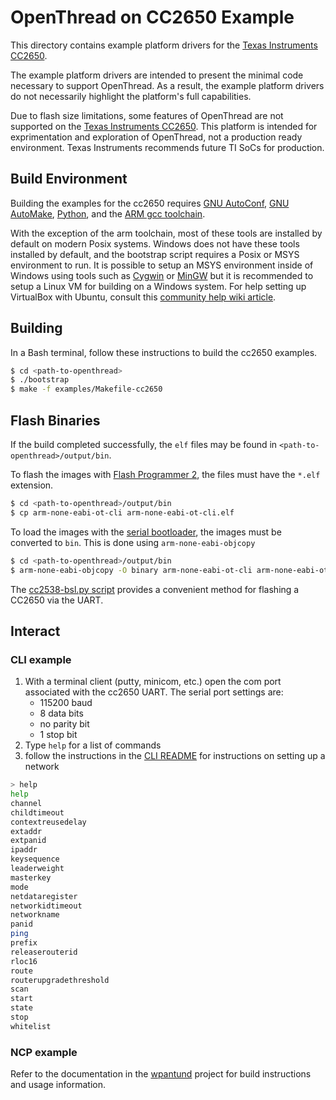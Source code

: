# OpenThread on CC2650 Example

This directory contains example platform drivers for the [Texas
Instruments CC2650][cc2650].

[cc2650]: http://www.ti.com/product/CC2650

The example platform drivers are intended to present the minimal code
necessary to support OpenThread.  As a result, the example platform
drivers do not necessarily highlight the platform's full capabilities.

Due to flash size limitations, some features of OpenThread are not supported on
the [Texas Instruments CC2650][cc2650]. This platform is intended for
exprimentation and exploration of OpenThread, not a production ready
environment. Texas Instruments recommends future TI SoCs for production.

## Build Environment

Building the examples for the cc2650 requires [GNU AutoConf][gnu-autoconf],
[GNU AutoMake][gnu-automake], [Python][python], and the
[ARM gcc toolchain][arm-toolchain].

With the exception of the arm toolchain, most of these tools are installed by
default on modern Posix systems. Windows does not have these tools installed by
default, and the bootstrap script requires a Posix or MSYS environment to run.
It is possible to setup an MSYS environment inside of Windows using tools such
as [Cygwin][cygwin] or [MinGW][mingw] but it is recommended to setup a Linux VM
for building on a Windows system. For help setting up VirtualBox with Ubuntu,
consult this [community help wiki article][ubuntu-wiki-virtualbox].

[gnu-autoconf]: https://www.gnu.org/software/autoconf
[gnu-automake]: https://www.gnu.org/software/automake
[python]: https://www.python.org
[arm-toolchain]: https://launchpad.net/gcc-arm-embedded
[cygwin]: https://www.cygwin.com
[mingw]: http://www.mingw.org
[ubuntu-wiki-virtualbox]: https://help.ubuntu.com/community/VirtualBox


## Building

In a Bash terminal, follow these instructions to build the cc2650 examples.

```bash
$ cd <path-to-openthread>
$ ./bootstrap
$ make -f examples/Makefile-cc2650
```

## Flash Binaries

If the build completed successfully, the `elf` files may be found in
`<path-to-openthread>/output/bin`.

To flash the images with [Flash Programmer 2][ti-flash-programmer-2], the files
must have the `*.elf` extension.
```bash
$ cd <path-to-openthread>/output/bin
$ cp arm-none-eabi-ot-cli arm-none-eabi-ot-cli.elf
```

To load the images with the [serial bootloader][ti-cc2650-bootloader], the
images must be converted to `bin`. This is done using `arm-none-eabi-objcopy`
```bash
$ cd <path-to-openthread>/output/bin
$ arm-none-eabi-objcopy -O binary arm-none-eabi-ot-cli arm-none-eabi-ot-cli.bin
```
The [cc2538-bsl.py script][cc2538-bsl-tool] provides a convenient method
for flashing a CC2650 via the UART.

[ti-flash-programmer-2]: http://www.ti.com/tool/flash-programmer
[ti-cc2650-bootloader]: http://www.ti.com/lit/an/swra466a/swra466a.pdf
[cc2538-bsl-tool]: https://github.com/JelmerT/cc2538-bsl

## Interact

### CLI example

1. With a terminal client (putty, minicom, etc.) open the com port associated
   with the cc2650 UART. The serial port settings are:
    * 115200 baud
    * 8 data bits
    * no parity bit
    * 1 stop bit
2. Type `help` for a list of commands
3. follow the instructions in the [CLI README][cli-readme] for instructions on
   setting up a network

[cli-readme]: ../../../src/cli/README.md

```bash
> help
help
channel
childtimeout
contextreusedelay
extaddr
extpanid
ipaddr
keysequence
leaderweight
masterkey
mode
netdataregister
networkidtimeout
networkname
panid
ping
prefix
releaserouterid
rloc16
route
routerupgradethreshold
scan
start
state
stop
whitelist
```

### NCP example

Refer to the documentation in the [wpantund][wpantund] project for build
instructions and usage information.

[wpantund]: https://github.com/openthread/wpantund
